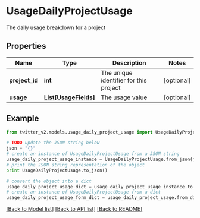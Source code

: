 # UsageDailyProjectUsage

The daily usage breakdown for a project

## Properties
Name | Type | Description | Notes
------------ | ------------- | ------------- | -------------
**project_id** | **int** | The unique identifier for this project | [optional] 
**usage** | [**List[UsageFields]**](UsageFields.md) | The usage value | [optional] 

## Example

```python
from twitter_v2.models.usage_daily_project_usage import UsageDailyProjectUsage

# TODO update the JSON string below
json = "{}"
# create an instance of UsageDailyProjectUsage from a JSON string
usage_daily_project_usage_instance = UsageDailyProjectUsage.from_json(json)
# print the JSON string representation of the object
print UsageDailyProjectUsage.to_json()

# convert the object into a dict
usage_daily_project_usage_dict = usage_daily_project_usage_instance.to_dict()
# create an instance of UsageDailyProjectUsage from a dict
usage_daily_project_usage_form_dict = usage_daily_project_usage.from_dict(usage_daily_project_usage_dict)
```
[[Back to Model list]](../README.md#documentation-for-models) [[Back to API list]](../README.md#documentation-for-api-endpoints) [[Back to README]](../README.md)


